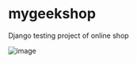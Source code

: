 # mygeekshop
Django testing project of online shop 

![image](https://user-images.githubusercontent.com/41647618/198526372-9caee66e-a2a6-4868-a80f-6c251526e6e9.png)
